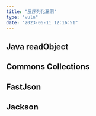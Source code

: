```yaml
---
title: "反序列化漏洞"
type: "vuln"
date: "2023-06-11 12:16:51"
---
```


## Java readObject

## Commons Collections

## FastJson

## Jackson
